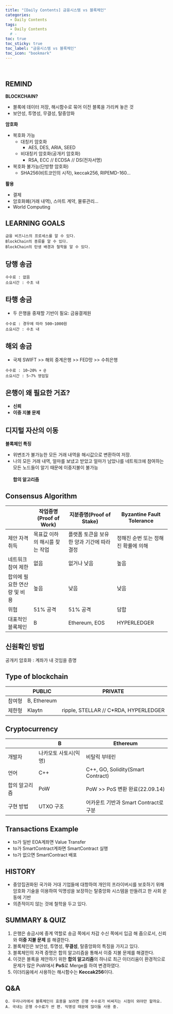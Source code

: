 ```yaml
---
title: "[Daily Contents] 금융시스템 vs 블록체인"
categories:
  - Daily Contents
tags:
  - Daily Contents
  # -
toc: true
toc_sticky: true
toc_label: "금융시스템 vs 블록체인"
toc_icon: "bookmark"
---
```


<br>

## REMIND

**BLOCKCHAIN?**

- 블록에 데이터 저장, 해시함수로 묶어 이전 블록을 가리켜 놓은 것
- 보안성, 투명성, 무결성, 탈중앙화

**암호화**

- 복호화 가능
  - 대칭키 암호화
    - AES, DES, ARIA, SEED
  - 비대칭키 암호화(공개키 암호화)
    - RSA, ECC // ECDSA // DS(전자서명)
- 복호화 불가능(단방향 암호화)
  - SHA256(비트코인의 시작), keccak256, RIPEMD-160…

**활용**

- 결제
- 암호화폐(거래 내역), 스마트 계약, 물류관리…
- World Computing

## LEARNING GOALS

```
금융 비즈니스의 프로세스를 알 수 있다.
BlockChain의 종류를 알 수 있다.
BlockChain의 탄생 배경과 철학을 알 수 있다.
```

## 당행 송금

```
수수료 : 없음
소요시간 : 수초 내
```

## 타행 송금

- 두 은행을 중재할 기반이 필요: 금융결제원

```
수수료 : 경우에 따라 500~1000원
소요시간 : 수초 내
```

## 해외 송금

- 국제 SWIFT >> 해외 중계은행 >> FED망 >> 수취은행

```
수수료 : 10~20% + @
소요시간 : 5~7% 영업일
```

## 은행이 왜 필요한 거죠?

- **신뢰**
- **이중 지불 문제**

## 디지털 자산의 이동

**블록체인 특징**

- 위변조가 불가능한 모든 거래 내역을 해시값으로 변환하여 저장.
- 나의 모든 거래 내역, 얼마를 보냈고 받았고 얼마가 남았나를 네트워크에 참여하는 모든 노드들이 알기 때문에 이중지불이 불가능 <br>
  <br>
  **합의 알고리즘**

## Consensus Algorithm

|                              | 작업증명(Proof of Work)        | 지분증명(Proof of Stake)                   | Byzantine Fault Tolerance           |
| ---------------------------- | ------------------------------ | ------------------------------------------ | ----------------------------------- |
| 제안 자격 취득               | 목표값 이하의 해시를 찾는 작업 | 플랫폼 토큰을 보유한 양과 기간에 따라 결정 | 정해진 순번 또는 정해진 확률에 의해 |
| 네트워크 참여 제한           | 없음                           | 없거나 낮음                                | 높음                                |
| 합의에 필요한 연산량 및 비용 | 높음                           | 낮음                                       | 낮음                                |
| 위협                         | 51% 공격                       | 51% 공격                                   | 담합                                |
| 대표적인 블록체인            | B                              | Ethereum, EOS                              | HYPERLEDGER                         |

## 신원확인 방법

공개키 암호화 : 계좌가 내 것임을 증명

## Type of blockchain

|        | PUBLIC      | PRIVATE                                |
| ------ | ----------- | -------------------------------------- |
| 참여형 | B, Ethereum |                                        |
| 제한형 | Klaytn      | ripple, STELLAR // C\*RDA, HYPERLEDGER |

## Cryptocurrency

|               | B                     | Ethereum                              |
| ------------- | --------------------- | ------------------------------------- |
| 개발자        | 나카모토 사토시(익명) | 비탈릭 부테린                         |
| 언어          | C++                   | C++, GO, Solidity(Smart Contract)     |
| 합의 알고리즘 | PoW                   | PoW >> PoS 변환 완료(22.09.14)        |
| 구현 방법     | UTXO 구조             | 어카운트 기반과 Smart Contract로 구분 |

## Transactions Example

- to가 일반 EOA계좌면 Value Transfer
- to가 SmartContract계좌면 SmartContract 실행
- to가 없으면 SmartContract 배포

## HISTORY

- 중앙집권화된 국가와 거대 기업들에 대항하여 개인의 프라이버시를 보호하기 위해 암호화 기술을 이용하여 익명성을 보장하는 탈중앙화 시스템을 만들려고 한 사회 운동에 기반
- 의존적이지 않는 것에 철학을 두고 있다.

## SUMMARY & QUIZ

1. 은행은 송금시에 중계 역할로 송금 쪽에서 차감 수신 쪽에서 입금 해 줌으로서, 신뢰와 **이중 지불 문제** 를 해결한다.
2. 블록체인은 보안성, 투명성, **무결성**, 탈중앙화의 특징을 가지고 있다.
3. 블록체인의 자격 증명은 합의 알고리즘을 통해서 이중 지불 문제를 해결한다.
4. 이것은 블록을 제안하기 위한 **합의 알고리즘**의 하나로 최근 이더리움이 환경적으로 문제가 많은 PoW에서 **PoS**로 Merge를 하여 변경하였다.
5. 이더리움에서 사용하는 해시함수는 **Keccak256**이다.

## Q&A

```
Q. 우리나라에서 블록체인이 효용을 보려면 은행 수수료가 비싸지는 시점이 와야만 할까요.
A. 국내는 은행 수수료가 싼 편. 익명성 때문에 많이들 사용 중.
```
